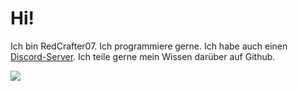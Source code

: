 <h1>Hi!</h1>

<p>Ich bin RedCrafter07. Ich programmiere gerne. Ich habe auch einen <a href="https://redcrafter07.de/discord"> Discord-Server</a>. Ich teile gerne mein Wissen darüber auf Github.</p>

<img src="https://redcrafter07.de/files/RedCrafter07.png">
